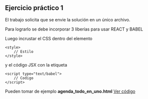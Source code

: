 ## Ejercicio práctico 1 

El trabajo solicita que se envie la solución en un único archivo.

Para lograrlo se debe incorporar 3 liberías para usar REACT y BABEL

Luego incrustar el CSS dentro del elemento 

    <style>
        // Estilo
    </style>

y el código JSX con la etiqueta 

    <script type="text/babel">
        // Codigo 
    </script>

Pueden tomar de ejemplo 
**agenda_todo_en_uno.html** [Ver código](https://github.com/AlejandroDiBattista/AP4-ReactJS/blob/main/clase-04/agenda_todo_en_uno.html)

